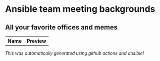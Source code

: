 # Ansible team meeting backgrounds
## All your favorite offices and memes

<table>
  <tr>
    <th>Name</th>
    <th>Preview</th>
  </tr>
</table>


*This was automatically generated using github actions and ansible!*
